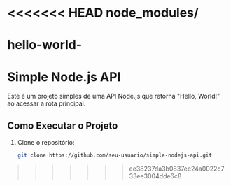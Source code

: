 <<<<<<< HEAD
node_modules/
=======
# hello-world-

# Simple Node.js API

Este é um projeto simples de uma API Node.js que retorna "Hello, World!" ao acessar a rota principal.

## Como Executar o Projeto

1. Clone o repositório:

   ```bash
   git clone https://github.com/seu-usuario/simple-nodejs-api.git
>>>>>>> ee38237da3b0837ee24a0022c733ee3004dde6c8
